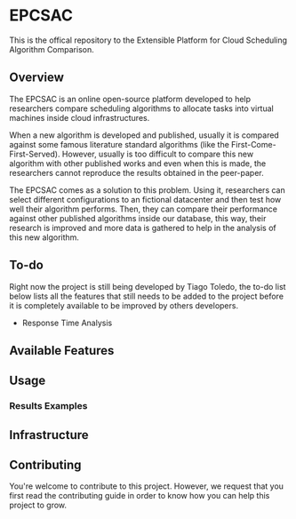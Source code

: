 # EPCSAC
This is the offical repository to the Extensible Platform for Cloud Scheduling Algorithm Comparison.

## Overview

The EPCSAC is an online open-source platform developed to help researchers compare scheduling algorithms to allocate tasks into virtual machines inside cloud infrastructures.

When a new algorithm is developed and published, usually it is compared against some famous literature standard algorithms (like the First-Come-First-Served). However, usually is too difficult to compare this new algorithm with other published works and even when this is made, the researchers cannot reproduce the results obtained in the peer-paper.

The EPCSAC comes as a solution to this problem. Using it, researchers can select different configurations to an fictional datacenter and then test how well their algorithm performs. Then, they can compare their performance against other published algorithms inside our database, this way, their research is improved and more data is gathered to help in the analysis of this new algorithm.

## To-do

Right now the project is still being developed by Tiago Toledo, the to-do list below lists all the features that still needs to be added to the project before it is completely available to be improved by others developers.

* Response Time Analysis

## Available Features

## Usage

### Results Examples

## Infrastructure

## Contributing
You're welcome to contribute to this project. However, we request that you first read the contributing guide in order to know how you can help this project to grow.
